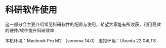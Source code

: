 # 科研软件使用

这一部分会主要介绍常见科研软件的配置与使用，希望大家能有所收获，利用高效的硬件/软件提升科研效率

本机环境：Macbook Pro M2 （sonoma 14.0）
虚拟环境：Ubuntu 22.04LTS